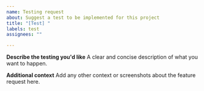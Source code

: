 ```yaml
---
name: Testing request
about: Suggest a test to be implemented for this project
title: "[Test] "
labels: test
assignees: ""

---
```


**Describe the testing you'd like**
A clear and concise description of what you want to happen.

**Additional context**
Add any other context or screenshots about the feature request here.
